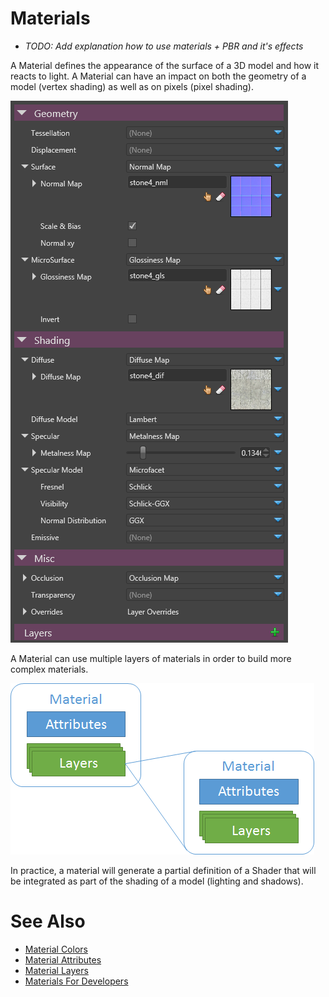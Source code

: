 <div class="doc-incomplete"/>

# Materials

* _TODO: Add explanation how to use materials + PBR and it's effects_

A Material defines the appearance of the surface of a 3D model and how it reacts to light. A Material can have an impact on both the geometry of a model (vertex shading) as well as on pixels (pixel shading).

![media/materials-reference-1.png](media/materials-reference-1.png) 

 

A Material can use multiple layers of materials in order to build more complex materials.

![media/materials-reference-2.png](media/materials-reference-2.png) 

In practice, a material will generate a partial definition of a Shader that will be integrated as part of the shading of a model (lighting and shadows).

# See Also




- [Material Colors](material-colors.md)
- [Material Attributes](material-attributes.md)
- [Material Layers](material-layers.md)
- [Materials For Developers](materials-for-developers.md)





 

 

